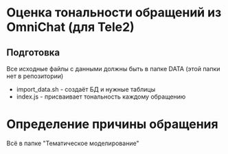 # Оценка тональности обращений из OmniChat (для Tele2)

## Подготовка
Все исходные файлы с данными должны быть в папке DATA (этой папки нет в репозитории)
- import_data.sh - создаёт БД и нужные таблицы
- index.js - присваивает тональность каждому обращению

# Определение причины обращения
Всё в папке "Тематическое моделирование"